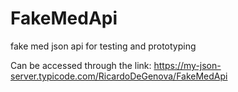 # FakeMedApi
fake med json api for testing and prototyping

Can be accessed through the link: https://my-json-server.typicode.com/RicardoDeGenova/FakeMedApi
